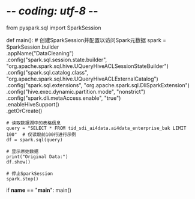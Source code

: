 # -*- coding: utf-8 -*-
from pyspark.sql import SparkSession

def main():
    # 创建SparkSession并配置以访问Spark元数据
    spark = SparkSession.builder \
        .appName("DataCleaning") \
        .config("spark.sql.session.state.builder", "org.apache.spark.sql.hive.UQueryHiveACLSessionStateBuilder") \
        .config("spark.sql.catalog.class", "org.apache.spark.sql.hive.UQueryHiveACLExternalCatalog") \
        .config("spark.sql.extensions", "org.apache.spark.sql.DliSparkExtension") \
        .config("hive.exec.dynamic.partition.mode", "nonstrict") \
        .config("spark.dli.metaAccess.enable", "true") \
        .enableHiveSupport() \
        .getOrCreate()

    # 读取数据湖中的表格信息
    query = "SELECT * FROM tid_sdi_ai4data.ai4data_enterprise_bak LIMIT 100"  # 仅读取前100行进行示例
    df = spark.sql(query)

    # 显示原始数据
    print("Original Data:")
    df.show()

    # 停止SparkSession
    spark.stop()

if __name__ == "__main__":
    main()
